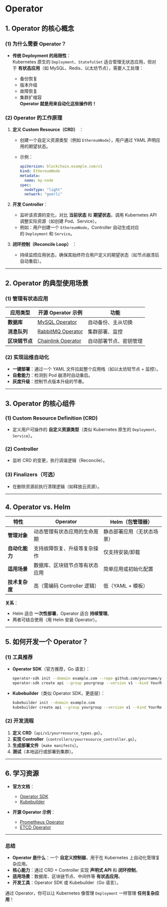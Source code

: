 # Operator

## **1. Operator 的核心概念**

### **(1) 为什么需要 Operator？**

-   **传统 Deployment 的局限性**：  
    Kubernetes 原生的 `Deployment`、`StatefulSet` 适合管理无状态应用，但对于 **有状态应用**（如 MySQL、Redis、以太坊节点），需要人工处理：

    -   备份恢复
    -   版本升级
    -   故障恢复
    -   集群扩缩容  
        **Operator 就是用来自动化这些操作的！**

### **(2) Operator 的工作原理**

1.  **定义 Custom Resource（CRD）** ：

    -   创建一个自定义资源类型（例如 `EthereumNode`），用户通过 YAML 声明应用的期望状态。

    -   示例：

        ```yaml
        apiVersion: blockchain.example.com/v1
        kind: EthereumNode
        metadata:
          name: my-node
        spec:
          nodeType: "light"
          network: "goerli"
        ```

1.  **开发 Controller**：

    -   监听该资源的变化，对比 **当前状态** 和 **期望状态**，调用 Kubernetes API 调整实际资源（如创建 Pod、Service）。
    -   例如：用户创建一个 `EthereumNode`，Controller 自动生成对应的 `Deployment` 和 `Service`。

1.  **闭环控制（Reconcile Loop）** ：

    -   持续监控应用状态，确保其始终符合用户定义的期望状态（如节点崩溃后自动重启）。

* * *

## **2. Operator 的典型使用场景**

### **(1) 管理有状态应用**

| 应用类型      | 开源 Operator 示例                                                               | 功能          |
| --------- | ---------------------------------------------------------------------------- | ----------- |
| **数据库**   | [MySQL Operator](https://github.com/mysql/mysql-operator)                    | 自动备份、主从切换   |
| **消息队列**  | [RabbitMQ Operator](https://github.com/rabbitmq/cluster-operator)            | 集群部署、监控     |
| **区块链节点** | [Chainlink Operator](https://github.com/smartcontractkit/chainlink-operator) | 自动部署节点、密钥管理 |

### **(2) 实现运维自动化**

-   **一键部署**：通过一个 YAML 文件拉起整个应用栈（如以太坊轻节点 + 监控）。
-   **自愈能力**：检测到 Pod 崩溃时自动重启。
-   **灰度升级**：控制节点版本升级的节奏。

* * *

## **3. Operator 的核心组件**

### **(1) Custom Resource Definition (CRD)**

-   定义用户可操作的 **自定义资源类型**（类似 Kubernetes 原生的 `Deployment`、`Service`）。

### **(2) Controller**

-   监听 CRD 的变更，执行调谐逻辑（Reconcile）。

### **(3) Finalizers（可选）**

-   在删除资源前执行清理逻辑（如释放云资源）。

* * *

## **4. Operator vs. Helm**

| 特性        | Operator             | Helm（包管理器）    |
| --------- | -------------------- | ------------- |
| **管理对象**  | 动态管理有状态应用的生命周期       | 静态部署应用（无状态场景） |
| **自动化能力** | 支持故障恢复、升级等复杂操作       | 仅支持安装/卸载      |
| **适用场景**  | 数据库、区块链节点等有状态应用      | 简单应用或初始化配置    |
| **技术复杂度** | 高（需编码 Controller 逻辑） | 低（YAML + 模板）  |

**关系**：

-   Helm 适合 **一次性部署**，Operator 适合 **持续管理**。
-   两者可结合使用（用 Helm 安装 Operator）。

* * *

## **5. 如何开发一个 Operator？**

### **(1) 工具推荐**

-   **Operator SDK**（官方推荐，Go 语言）：

    ```bash
    operator-sdk init --domain example.com --repo github.com/yourname/your-operator
    operator-sdk create api --group yourgroup --version v1 --kind YourResource
    ```

-   **Kubebuilder**（类似 Operator SDK，更底层）：

    ```bash
    kubebuilder init --domain example.com
    kubebuilder create api --group yourgroup --version v1 --kind YourResource
    ```

### **(2) 开发流程**

1.  **定义 CRD**（`api/v1/yourresource_types.go`）。
1.  **实现 Controller**（`controllers/yourresource_controller.go`）。
1.  **生成部署文件**（`make manifests`）。
1.  **测试**（本地运行或部署到集群）。

* * *

## **6. 学习资源**

-   **官方文档**：

    -   [Operator SDK](https://sdk.operatorframework.io/)
    -   [Kubebuilder](https://book.kubebuilder.io/)

-   **开源 Operator 示例**：

    -   [Prometheus Operator](https://github.com/prometheus-operator/prometheus-operator)
    -   [ETCD Operator](https://github.com/etcd-io/etcd-operator)

* * *

### **总结**

-   **Operator 是什么**：一个 **自定义控制器**，用于在 Kubernetes 上自动化管理复杂应用。
-   **核心能力**：通过 CRD + Controller 实现 **声明式 API** 和 **闭环控制**。
-   **适用场景**：数据库、区块链节点、中间件等 **有状态应用**。
-   **开发工具**：Operator SDK 或 Kubebuilder（Go 语言）。

通过 Operator，你可以让 Kubernetes 像管理 `Deployment` 一样管理 **任何复杂应用**！